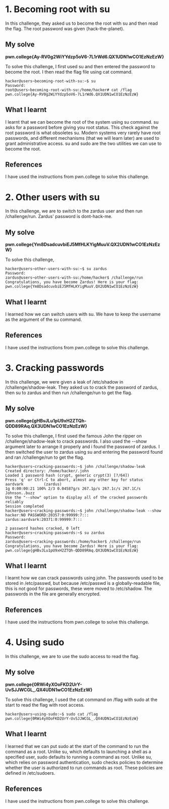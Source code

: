 # 1. Becoming root with su
In this challenge, they asked us to become the root with su and then read the flag. The root password was given (hack-the-planet).

## My solve
**pwn.college{Ay-RV0g2WiYYdzp5oV6-7L1rWd6.QX1UDN1wCO1EzNzEzW}**

To solve this challenge, I first used su and then entered the password to become the root. I then read the flag file using cat command. 

```
hacker@users~becoming-root-with-su:~$ su
Password:
root@users~becoming-root-with-su:/home/hacker# cat /flag
pwn.college{Ay-RV0g2WiYYdzp5oV6-7L1rWd6.QX1UDN1wCO1EzNzEzW}
```

## What I learnt
I learnt that we can become the root of the system using su command. su asks for a password before giving you root status. This check against the root password is what obsoletes su. Modern systems very rarely have root passwords, and different mechanisms (that we will learn later) are used to grant administrative access. su and sudo are the two utilities we can use to become the root.

## References
I have used the instructions from pwn.college to solve this challenge. 

# 2. Other users with su
In this challenge, we are to switch to the zardus user and then run /challenge/run. Zardus' password is dont-hack-me.

## My solve
**pwn.college{Ym8DsadcuvbiEJ5MfHLKYigMuuV.QX2UDN1wCO1EzNzEzW}**

To solve this challenge,

```
hacker@users~other-users-with-su:~$ su zardus
Password:
zardus@users~other-users-with-su:/home/hacker$ /challenge/run
Congratulations, you have become Zardus! Here is your flag:
pwn.college{Ym8DsadcuvbiEJ5MfHLKYigMuuV.QX2UDN1wCO1EzNzEzW}
```

## What I learnt
I learned how we can switch users with su. We have to keep the username as the argument of the su command.

## References
I have used the instructions from pwn.college to solve this challenge. 

# 3. Cracking passwords
In this challenge, we were given a leak of /etc/shadow in /challenge/shadow-leak. They asked us to crack the password of zardus, then su to zardus and then run /challenge/run to get the flag. 

## My solve
**pwn.college{gHBvJLu1pU9xH2ZTQh-QDD89RAq.QX3UDN1wCO1EzNzEzW}**


To solve this challenge, I first used the famous John the ripper on /challenge/shadow-leak to crack passwords. I also used the --show argument later to arrange it properly and i found the password of zardus. I then switched the user to zardus using su and entering the password found and ran /challenge/run to get the flag. 

```
hacker@users~cracking-passwords:~$ john /challenge/shadow-leak
Created directory: /home/hacker/.john
Loaded 1 password hash (crypt, generic crypt(3) [?/64])
Press 'q' or Ctrl-C to abort, almost any other key for status
aardvark         (zardus)
1g 0:00:00:21 100% 2/3 0.04587g/s 267.1p/s 267.1c/s 267.1C/s Johnson..buzz
Use the "--show" option to display all of the cracked passwords reliably
Session completed
hacker@users~cracking-passwords:~$ john /challenge/shadow-leak --show
hacker:NO PASSWORD:20357:0:99999:7:::
zardus:aardvark:20371:0:99999:7:::

2 password hashes cracked, 0 left
hacker@users~cracking-passwords:~$ su zardus
Password:
zardus@users~cracking-passwords:/home/hacker$ /challenge/run
Congratulations, you have become Zardus! Here is your flag:
pwn.college{gHBvJLu1pU9xH2ZTQh-QDD89RAq.QX3UDN1wCO1EzNzEzW}
```

## What I learnt
I learnt how we can crack passwords using john. The passwords used to be stored in /etc/passwd, but because /etc/passwd is a globally-readable file, this is not good for passwords, these were moved to /etc/shadow. The passwords in the file are generally encrypted. 

## References
I have used the instructions from pwn.college to solve this challenge. 

# 4. Using sudo
In this challenge, we are to use the sudo access to read the flag.

## My solve
**pwn.college{0RWi4yXOoFKD2UrY-UvSJJWCGL_.QX4UDN1wCO1EzNzEzW}**

To solve this challenge, I used the cat command on /flag with sudo at the start to read the flag with root access. 

```
hacker@users~using-sudo:~$ sudo cat /flag
pwn.college{0RWi4yXOoFKD2UrY-UvSJJWCGL_.QX4UDN1wCO1EzNzEzW}
```

## What I learnt
I learned that we can put sudo at the start of the command to run the command as a root. Unlike su, which defaults to launching a shell as a specified user, sudo defaults to running a command as root. Unlike su, which relies on password authentication, sudo checks policies to determine whether the user is authorized to run commands as root. These policies are defined in /etc/sudoers. 

## References
I have used the instructions from pwn.college to solve this challenge. 


